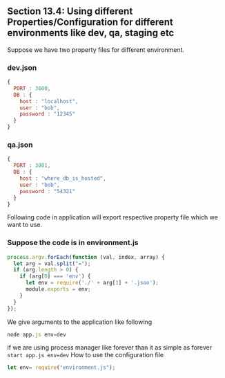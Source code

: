 ## Section 13.4: Using different Properties/Configuration for different environments like dev, qa, staging etc

Suppose we have two property files for different environment.

### dev.json
```js
{
  PORT : 3000,
  DB : {
    host : "localhost",
    user : "bob",
    password : "12345"
  }
}
```

### qa.json
```js
{
  PORT : 3001,
  DB : {
    host : "where_db_is_hosted",
    user : "bob",
    password : "54321"
  }
}
```
Following code in application will export respective property file which we want to 
use.

### Suppose the code is in environment.js
```js
process.argv.forEach(function (val, index, array) {
  let arg = val.split("=");
  if (arg.length > 0) {
    if (arg[0] === 'env') {
      let env = require('./' + arg[1] + '.json');
      module.exports = env;
    }
  }
});
```

We give arguments to the application like following
```js
node app.js env=dev
```

if we are using process manager like forever than it as simple as
forever `start app.js env=dev` How to use the configuration file
```js
let env= require("environment.js");
```
